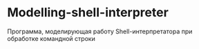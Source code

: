 # Modelling-shell-interpreter
Программа, моделирующая работу Shell-интерпретатора при обработке командной строки
